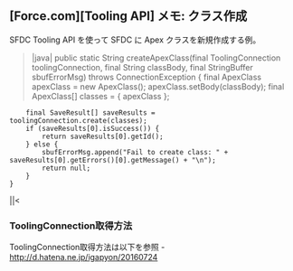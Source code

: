 ## [Force.com][Tooling API] メモ: クラス作成


SFDC Tooling API を使って SFDC に Apex クラスを新規作成する例。
>|java|
    public static String createApexClass(final ToolingConnection toolingConnection, final String classBody,
            final StringBuffer sbufErrorMsg) throws ConnectionException {
        final ApexClass apexClass = new ApexClass();
        apexClass.setBody(classBody);
        final ApexClass[] classes = { apexClass };

        final SaveResult[] saveResults = toolingConnection.create(classes);
        if (saveResults[0].isSuccess()) {
            return saveResults[0].getId();
        } else {
            sbufErrorMsg.append("Fail to create class: " + saveResults[0].getErrors()[0].getMessage() + "\n");
            return null;
        }
    }
||<


### ToolingConnection取得方法

ToolingConnection取得方法は以下を参照
-http://d.hatena.ne.jp/igapyon/20160724

